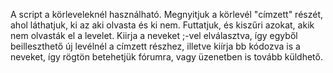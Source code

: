 A script a körleveleknél használható. Megnyitjuk a körlevél "címzett" részét, ahol láthatjuk, ki az aki olvasta és ki nem. Futtatjuk, és kiszűri azokat, akik nem olvasták el a levelet.
Kiirja a neveket ;-vel elválasztva, így egyből beilleszthető új levélnél a címzett részhez, illetve kiírja bb kódozva is a neveket, így rögtön betehetjük fórumra, vagy üzenetben is tovább küldhető.
